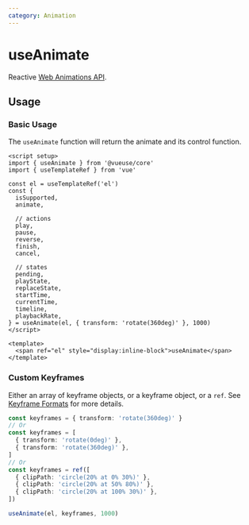 ```yaml
---
category: Animation
---
```


# useAnimate

Reactive [Web Animations API](https://developer.mozilla.org/en-US/docs/Web/API/Web_Animations_API).

## Usage

### Basic Usage

The `useAnimate` function will return the animate and its control function.

```vue
<script setup>
import { useAnimate } from '@vueuse/core'
import { useTemplateRef } from 'vue'

const el = useTemplateRef('el')
const {
  isSupported,
  animate,

  // actions
  play,
  pause,
  reverse,
  finish,
  cancel,

  // states
  pending,
  playState,
  replaceState,
  startTime,
  currentTime,
  timeline,
  playbackRate,
} = useAnimate(el, { transform: 'rotate(360deg)' }, 1000)
</script>

<template>
  <span ref="el" style="display:inline-block">useAnimate</span>
</template>
```

### Custom Keyframes

Either an array of keyframe objects, or a keyframe object, or a `ref`. See [Keyframe Formats](https://developer.mozilla.org/en-US/docs/Web/API/Web_Animations_API/Keyframe_Formats) for more details.

```ts
const keyframes = { transform: 'rotate(360deg)' }
// Or
const keyframes = [
  { transform: 'rotate(0deg)' },
  { transform: 'rotate(360deg)' },
]
// Or
const keyframes = ref([
  { clipPath: 'circle(20% at 0% 30%)' },
  { clipPath: 'circle(20% at 50% 80%)' },
  { clipPath: 'circle(20% at 100% 30%)' },
])

useAnimate(el, keyframes, 1000)
```
